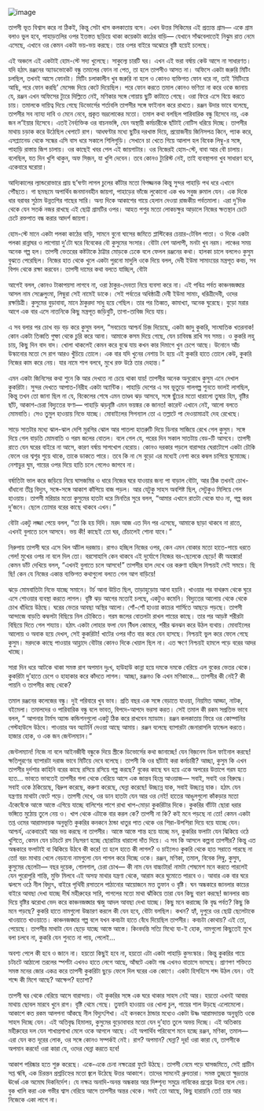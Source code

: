 ![image](https://user-images.githubusercontent.com/27947066/112725454-629af980-8f3e-11eb-87b4-ad685870c9a5.png)


তাপসী ভূত বিশ্বাস করে না ঠিকই, কিন্তু সেটা খাস কলকাতায় বসে। এখন উত্তর সিকিমের এই প্রত্যন্ত গ্রাম— একে গ্রাম বলাও ভুল হবে, পাহাড়তলির ওপর ইতস্তত ছড়িয়ে থাকা কয়েকটা কাঠের বাড়ি— যেখানে সাঁঝবেলাতেই নিঝুম রাত নেমে এসেছে, এখানে ওর কেমন একটা ভয়-ভয় করছে। তার ওপর বাইরে অঝোরে বৃষ্টি হয়েই চলেছে।

এই অঞ্চলে এই একটাই হোম-স্টে সদ্য খুলেছে। সাকুল্যে চারটি ঘর। এখন এই ভরা বর্ষায় কেউ আসে না সাধারণত। যদি হঠাৎ রঞ্জনের অ্যাডভোকেট বন্ধু তমালের ফোন না পেত, তা হলে তাপসীও আসত না। অফিসে একটা জরুরি মিটিং চলছিল, তখনই আসে ফোনটা। মিটিং চলাকালীন খুব জরুরি না হলে ও কোনও ব্যক্তিগত ফোন ধরে না, তাই ‘মিটিংয়ে আছি, পরে ফোন করছি’ মেসেজ দিয়ে কেটে দিয়েছিল। পরে ফোন করতে তমাল কোনও ভণিতা না করে ওকে জানায় যে, রঞ্জন এখন অফিসের ট্যুরে দিল্লিতে নেই, মণিকার সঙ্গে গোয়ায় ছুটি কাটাতে গেছে। ওরা ফিরে এসে বিয়ে করতে চায়। তমালকে দায়িত্ব দিয়ে গেছে ডিভোর্সের শর্তাবলি তাপসীর সঙ্গে ফাইনাল করে রাখতে। রঞ্জন উদার ভাবে বলেছে, তাপসীর সব ন্যায্য দাবি ও মেনে নেবে, প্রকৃত ভদ্রলোকের মতো। তমাল কথা বলছিল পারিবারিক বন্ধু হিসেবে নয়, এক জন ল’ইয়ার হিসেবে। এতই নৈর্ব্যক্তিক ওর বাচনভঙ্গি, যেন অস্থায়ী কর্মচারীকে ছাঁটাই নোটিস ধরিয়ে দিচ্ছে।
তাপসীর মাথায় চড়াক করে উঠেছিল খেপাটে রাগ। আধঘণ্টার মধ্যে ছুটির দরখাস্ত দিয়ে, প্রয়োজনীয় জিনিসপত্র কিনে, প্যাক করে, এসপ্ল্যানেড থেকে সন্ধের এসি বাস ধরে সকালে শিলিগুড়ি। সেখানে চা খেতে গিয়ে আলাপ হল বিবেক লিম্বু-র সঙ্গে, পাহাড়ি রাস্তায় জিপ চালায়। ওর কাছেই খবর পেল এই জায়গাটার। ওর নিজেরই হোম-স্টে, বাবা আর বৌ চালায়। বলেছিল, যত দিন খুশি থাকুন, অফ সিজ়ন, যা খুশি দেবেন। তবে কোনও ট্যুরিস্ট নেই, তাই ব্যবস্থাপনা খুব সাধারণ হবে, একেবারে ঘরোয়া।

আদ্যিকালের ল্যান্ডরোভারে প্রায় ছ’ঘণ্টা লাগল চুলের কাঁটার মতো বিপজ্জনক কিন্তু সুন্দর পাহাড়ি পথ ধরে এখানে পৌঁছতে। গা ছমছমে অপার্থিব জনমানবহীন জায়গা, পাহাড়ের ভাঁজে লুকোনো এক খণ্ড সবুজ রুমাল যেন। এক দিকে ধার বরাবর সুঠাম উন্নতশির গাছের সারি। অন্য দিকে আকাশের গায়ে হেলান দেওয়া রাজকীয় পর্বতমালা। এরা দু’দিক থেকে যেন সতর্ক নজর রাখছে এই ছোট্ট গ্রামটির ওপর। আহত পশুর মতো লোকচক্ষুর আড়ালে নিজের ক্ষতস্থান চেটে চেটে রক্তপাত বন্ধ করার আদর্শ জায়গা।


হোম-স্টে মানে একটা পলকা কাঠের বাড়ি, সামনে বুনো ঘাসের জমিতে প্লাস্টিকের চেয়ার-টেবিল পাতা। ও দিকে একটা পলকা রান্নাঘর ও লাগোয়া দু’টো ঘরে বিবেকের বৌ কুসুমের সংসার। বৌটা বেশ আলাপী, মনটা খুব নরম। লাঞ্চের সময় অনেক গল্প হল। তাপসী ভেতরের কষ্টটাকে ঠাট্টার মোড়কে ঢেকে বলে ফেলল রঞ্জনের কথা। হালকা চালে বললেও কুসুম বুঝতে পেরেছিল। নিজের হাত থেকে খুলে একটা পুরনো মাদুলি ওকে দিয়ে বলল, দেবী ইউমা সামাংয়ের মন্ত্রপূত কবচ, সব বিপদ থেকে রক্ষা করবেন। তাপসী দামের কথা বলতে যাচ্ছিল, বৌটা

আগেই বলল, কোনও টাকাপয়সা লাগবে না, ওরা ঠাকুর-দেবতা নিয়ে ব্যবসা করে না। এই পবিত্র পর্বত কাঞ্চনজঙ্ঘার আসল নাম সেঞ্জেলুংমা, লিম্বুরা সেই নামেই ডাকে। সেই পর্বতের অধিষ্ঠাত্রী দেবী ইউমা সামাং, ধরিত্রীদেবী, ওদের রক্ষয়িত্রী। কুসুমের বুড়াবাবা, মানে ঠাকুরদা সাধু হয়ে গেছিল। তার পর তিব্বত, কামাখ্যা, অনেক ঘুরেছে। বুড়ো মরার আগে এক বার এসে নাতনিকে কিছু মন্ত্রপূত জড়িবুটি, তাগা-তাবিজ দিয়ে যায়।

এ সব বলার পর চোখ বড় বড় করে কুসুম বলল, “সবচেয়ে আশ্চর্য চিজ় দিয়েছে, একটা জাদু কুকরি, সাংঘাতিক খতরনাক! কোন একটা তিব্বতি গুম্ফা থেকে চুরি করে আনা। আমাকে কসম দিয়ে গেছে, যেন চাবিবন্ধ রাখি সব সময়। ও কুকরি লহু চায়, কিছু দিন বাদ বাদ। খোলা থাকলেই কেমন করে বুঝে যায় কখন কার দিমাগে খুন চেপে আছে। উনোনে আঁচ উস্কানোর মতো সে রাগ আরও খুঁচিয়ে তোলে। এক বার যদি খুনের নেশায় টং হয়ে এই কুকরি হাতে তোলে কেউ, কুকরি নিজের কাম করে নেয়। যার নামে শাপ বলবে, মুখে রক্ত উঠে তার দেহান্ত।”

এমন একটা জিনিসের কথা শুনে কি আর দেখতে না চেয়ে থাকা যায়! তাপসীর অনেক অনুরোধে কুসুম এনে দেখাল কুকরিটা। সুন্দর দেখতে আপাত-নিরীহ একটা অ্যান্টিক। পাহাড়ি দেশের এ সব ভূতুড়ে গালগল্প শুনতে ভালই লাগছিল, কিন্তু তখন তো জানা ছিল না যে, বিকেলের শেষে এমন তাণ্ডব ঝড় আসবে, সঙ্গে ছুঁচের মতো ধারালো তুষার হিম, বৃষ্টির ছাঁট, আকাশ-চেরা বিদ্যুতের ফণা— পাহাড়ি ঝড়বৃষ্টি এমন ভয়ঙ্কর কে জানত! কারেন্ট এখানে নেই, আলো বলতে মোমবাতি। সেও তুমুল হাওয়ায় নিভে যাচ্ছে। মোবাইলের সিগন্যাল তো এ তল্লাটে পা দেওয়ামাত্রই দেহ রেখেছে।

সাড়ে সাতটার মধ্যে ঝাল-ঝাল দেশি মুরগির ঝোল আর পাতলা হাতরুটি দিয়ে ডিনার সাজিয়ে রেখে গেল কুসুম। সঙ্গে দিয়ে গেল বাড়তি মোমবাতি ও গরম জলের বোতল। বলে গেল যে, পরের দিন সকাল সাতটায় বেড-টি আসবে। তাপসী রাতে যেন ঘরের বাইরে না আসে, কারণ বর্ষায় সাপখোপ বেরোয়। কোনও দরকার পড়লে বারান্দার ঘেরাটোপে একটা চৌকি ফেলে ওর শ্বশুর শুয়ে থাকে, তাকে ডাকতে পারে। তবে কি না সে বুড়ো এর মধ্যেই নেশা করে কম্বল চাপিয়ে ঘুমোচ্ছে। নেশাড়ুর ঘুম, গায়ের ওপর দিয়ে হাতি চলে গেলেও জাগবে না।

বর্ষাতিটা ভাল করে জড়িয়ে নিয়ে ঘাসজমির ও ধারে নিজের ঘরে যাওয়ার জন্য পা বাড়াল বৌটা, আর ঠিক তখনই চোখ-ধাঁধানো তীব্র বিদ্যুৎ, সঙ্গে-সঙ্গে আকাশ কাঁপিয়ে বাজ পড়ল। আর যেটুকু সাহস অবশিষ্ট ছিল, সেটুকুও মিলিয়ে গেল হাওয়ায়। তাপসী মরিয়ার মতো কুসুমের হাতটা ধরে মিনতির সুরে বলল, “আমার এখানে রাতটা থেকে যাও না, গল্প করব দু’জনে। ছেলে তোমার বরের কাছে থাকবে এখন।”

বৌটা একটু লজ্জা পেয়ে বলল, “তা কি হয় দিদি। মরদ আজ এত দিন পর এসেছে, আমাকে ছাড়া থাকবে না রাতে, এখনই বুলাতে চলে আসবে। ভয় কী! কাছেই তো ঘর, চেঁচালেই শোনা যাবে।”

নিরুপায় তাপসী ঘরে এসে খিল আঁটল দরজায়। রাগও হচ্ছিল নিজের ওপর, কেন এমন বোকার মতো হাতে-পায়ে ধরতে গেল! মুখের ওপর না বলে দিল তো। বরসোহাগি কেন থাকবে এই দুর্যোগে নিজের বর-ছেলেকে ছেড়ে! কী অহঙ্কার! কেমন ডাঁট দেখিয়ে বলল, “এখনই বুলাতে চলে আসবে!” তাপসীর হাল দেখে ওর করুণা হচ্ছিল নিশ্চয়ই সেই সময়ে। ছি ছি! কেন যে নিজের একান্ত ব্যক্তিগত কথাগুলো বলতে গেল আগ বাড়িয়ে!

ঝড়ে মোমবাতিটা নিভে যাচ্ছে সমানে। টর্চ আনা উচিত ছিল, তাড়াহুড়োয় আনা হয়নি। খাওয়ার পর বাথরুম থেকে ঘুরে এসে শোওয়ার ব্যবস্থা করতে লাগল। বৃষ্টি ঝড় আগের মতোই চলছে, একটুও কমেনি। বিদ্যুতের আলোয় থেকে থেকে চোখ ধাঁধিয়ে উঠছে। ঘরের ভেতর আবছা অস্থির আলো। শোঁ-শোঁ হাওয়া কাচের শার্সিতে আছড়ে পড়ছে। তাপসী আন্দাজে বাড়তি কম্বলটা বিছিয়ে নিল চৌকিতে। গরম জলের বোতলটা রাখল পায়ের কাছে। তার পর আড়ষ্ট শরীরটা বিছিয়ে দিতে গেল শয্যায়। হঠাৎ একটা লোহার ফলা যেন বিঁধল কোমরে, শরীর ঝনঝন করে উঠল ব্যথায়। মোবাইলের আলোয় ও অবাক হয়ে দেখল, সেই কুকরিটা! খাটের ওপর দাঁত বার করে যেন হাসছে। নিশ্চয়ই ভুল করে ফেলে গেছে কুসুম। মরদকে কাছে পাওয়ার আহ্লাদে বৌটার কোনও দিকে খেয়াল ছিল না। এত ক্ষণে নিশ্চয়ই হামলে পড়ে বরের আদর খাচ্ছে।

সারা দিন ধরে আটকে থাকা সমস্ত রাগ অপমান দুঃখ, হাউহাউ কান্না হয়ে দমকে দমকে বেরিয়ে এল বুকের ভেতর থেকে। কুকরিটা দু’হাতে চেপে ও হাহাকার করে কাঁদতে লাগল। আচ্ছা, রঞ্জনও কি এখন মণিকাকে... তাপসীর কী নেই? কী পায়নি ও তাপসীর কাছ থেকে?

তমাল রঞ্জনের কলেজের বন্ধু। দুই পরিবারে খুব ভাব। প্রতি বছর এক সঙ্গে বেড়াতে যাওয়া, নিয়মিত আড্ডা, নাটক, বইমেলা। তমালদের ও পারিবারিক বন্ধু বলে ভাবত, বিপদে-আপদে ভরসা করত। সেই তমাল কী রকম সপ্রতিভ ভাবে বলল, “ আপনার টার্মস অ্যান্ড কন্ডিশনগুলো একটু ঠিক করে রাখবেন ম্যাডাম। রঞ্জন কলকাতায় ফিরে ওর কোম্পানির গেস্টহাউসে উঠবে। পাওয়ার অব অ্যাটর্নি দেওয়া আছে আমায়। রঞ্জন বলেছে ব্যাপারটা জেনারাসলি হ্যান্ডেল করতে। হাজার হোক, ও এক জন জেন্টলম্যান।”

জেন্টলম্যান! নিজে না বলে আইনজীবী বন্ধুকে দিয়ে স্ত্রীকে ডিভোর্সের কথা জানাচ্ছে! যেন বিজ়নেস ডিল ফাইনাল করছে! ক্ষতিপূরণের ব্যাপারটা দরাজ ভাবে মিটিয়ে দেবে বলেছে। তাপসী কি ওর ছাঁটাই করা কর্মচারী? আচ্ছা, কুসুম কি এখন তাপসীর দুর্দশার কাহিনি বরের কাছে রসিয়ে রসিয়ে গল্প করছে? বুকের কাছে ঘন হয়ে একে অপরের উত্তাপে গরম হতে হতে... ভাবতে ভাবতেই তাপসীর গলা থেকে বেরিয়ে আসে এক জান্তব হিংস্র আওয়াজ— সবাই, সবাই ওর বিরুদ্ধে। সবাই ওকে ঠকিয়েছে, বিদ্রুপ করেছে, করুণা করেছে, ঘেন্না করেছে! উচ্ছন্নে যাক, সবাই উচ্ছন্নে যাক। হঠাৎ যেন যন্ত্রণায় মাথাটা ফেটে পড়ে। তাপসী দেখে, ওর ডান হাতটা যেন আর ওর নেই! হাতের আঙুলগুলো কাঁকড়ার মতো এঁকেবেঁকে আস্তে আস্তে এগিয়ে যাচ্ছে বালিশের পাশে রাখা খাপ-মোড়া কুকরিটার দিকে। কুকরির বাঁটটা ছোরা ধরার ভঙ্গিতে মুঠোয় তুলে নেয় ও। খাপ থেকে এটাকে বার করল কে? তাপসী না কি? কই মনে পড়ছে না তো! কেমন একটা তপ্ত ওমের আরামদায়ক অনুভূতি কুকরির কনকনে ঠান্ডা ধাতুর পাত থেকে ওর শিরা-উপশিরা দিয়ে বয়ে যাচ্ছে যেন। আশ্চর্য, একেবারেই আর ভয় করছে না তাপসীর। আস্তে আস্তে শান্ত হয়ে যাচ্ছে মন, কুকরির ফলাটা যেন ঝিকিয়ে ওঠে খুশিতে, কেমন যেন চটচটে রস নিঃসরণ হচ্ছে ছোরাটার ধারালো দাঁত দিয়ে। এ সব কি আসলে কল্পনা তাপসীর? কিন্তু এত অন্ধকারে ফলাটাই বা ঝিকিয়ে উঠবে কী করে! তা হলে হাতে কী লাগল? ও চাইলেও কুকরি থেকে হাত সরাতে পারছে না তো! বরং মাথায় খেলে বেড়ানো নামগুলো যেন পাগল করে দিচ্ছে ওকে। রঞ্জন, মণিকা, তমাল, বিবেক লিম্বু, কুসুম, কুসুমের ছেলেটা— বছর দুয়েক, গোলগাল, চেরা চোখ— কী নাম যেন বাচ্চাটার! নামটা শেষমেশ মনে করতে পারলেই যেন পুরোপুরি শান্তি, মুক্তি মিলবে এই অসহ্য মাথার যন্ত্রণা থেকে, আরাম করে ঘুমোতে পারবে ও। আবার এক বার ঘরে ঝলসে ওঠে নীল বিদ্যুৎ, বাইরে পৃথিবী রসাতলে পাঠানোর আয়োজনে মত্ত তুফান ও বৃষ্টি। ঘন অন্ধকারে জানলার কাচের বাইরে আবছা দেখা যাচ্ছে দীর্ঘ মহীরুহের সারি, পাগলের মতো মাথা ঝাঁকিয়ে তারা যেন কিছু বারণ করছে! জানলার কাচ দিয়ে বৃষ্টির ঝরোখা ভেদ করে কাঞ্চনজঙ্ঘার ঋজু আদল আবছা দেখা যাচ্ছে। কিছু মনে করাচ্ছে কি বৃদ্ধ পর্বত? কিছু কি মনে পড়ছে? কুকরি হাতে নামগুলো উচ্চারণ করলে কী যেন হবে, বৌটা বলছিল। কখন? হ্যাঁ, দুপুরে ওর ছোট্ট ছেলেটাকে খাওয়াতে খাওয়াতে। কাঞ্চনজঙ্ঘার গল্প বলে যখন কবচটা হাতে বেঁধে দিয়েছিল তাপসীর। কবচটা কোথায়? এই তো, পেয়েছে। তাপসীর মাথাটা যেন ছেড়ে যাচ্ছে আস্তে আস্তে। কিংবদন্তি সত্যি মিথ্যে যা-ই হোক, নামগুলো কিছুতেই মুখে বলা চলবে না, কুকরি যেন শুনতে না পায়, পেলেই...

অবশ্য পেলে কী হবে ও জানে না। হয়তো কিছুই হবে না, হয়তো এটা একটা পাহাড়ি কুসংস্কার। কিন্তু কুকরির গায়ে চটচটে আঠালো তরলের স্পর্শটা এখনও হাতে লেগে আছে, আঁষটে একটা গন্ধ এখনও বাতাসে ভাসছে। প্রাণপণ শক্তিতে সমস্ত মনের জোর একত্র করে তাপসী কুকরিটা ছুড়ে ফেলে দিল ঘরের এক কোণে। একটা হিসহিসে শব্দ উঠল যেন। ওই শব্দে কী মিশে আছে? আক্ষেপ? হতাশা?

তাপসী ঘর থেকে বেরিয়ে আসে বারান্দায়। ওই কুকরির সঙ্গে এক ঘরে থাকার সাহস নেই আর। হয়তো এখনই আবার মাথায় ছোবল মারবে খুনে রাগ। বৃষ্টি থেমে গেছে। তুফানি হাওয়ায় ওর খোলা চুল, গায়ের শাল উড়ছে এলোমেলো। আকাশে কত রকম আলপনা আঁকছে নীল বিদ্যুৎশিখা। এই কনকনে ঠান্ডার মধ্যেও একটা উষ্ণ আরামদায়ক অনুভূতি ওকে সাহস দিচ্ছে যেন। এই অতিবৃদ্ধ হিমালয়, কুসুমের বুড়োবাবার মতো যেন দু’হাত তুলে অভয় দিচ্ছে। এই অতিকায় মহীরুহের দল যেন শাখাপ্রশাখা মেলে ওকে আগলে আছে। এই অপার্থিব পরিবেশে মনে হচ্ছে রঞ্জন, মণিকা, তমাল— এরা যেন কত দূরের লোক, ওর সঙ্গে কোনও সম্পর্কই নেই। রাগ? অপমান? ঘেন্না? দূর! ওরা কারা যে, তাপসীকে অপমান করবে! ওরা কারা যে, ওদের ঘেন্না করতে হবে!

আকাশ পরিষ্কার হতে শুরু করেছে। একে-একে চেনা নক্ষত্রেরা ফুটে উঠছে। তাপসী নেমে পড়ে ঘাসজমিতে, সেই প্রাচীন সপ্ত ঋষি, এক চিরন্তন প্রশ্নচিহ্নের মতো জ্বলে উঠেছে উত্তর আকাশে। তাদের সামনেই ধ্রুবতারা। সমস্ত তুচ্ছতা ক্ষুদ্রতার ঊর্ধ্বে এক অমোঘ দিকনির্দেশ। যে নক্ষত্র অনাদি-অনন্ত অন্ধকার আর দিক্শূন্য সমুদ্রে নাবিকের প্রশ্নের উত্তর বলে দেয়।
বুক খালি করা এক গভীর শ্বাস বেরিয়ে আসে তাপসীর অন্তর থেকে। সবই তো আছে, কিছু হারায়নি তো! তার আর নিজেকে একা লাগে না।
